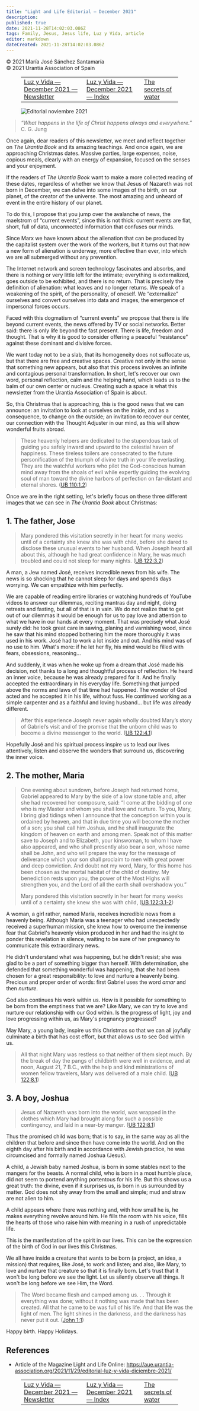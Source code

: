 ```yaml
---
title: "Light and Life Editorial – December 2021"
description: 
published: true
date: 2021-11-28T14:02:03.086Z
tags: Family, Jesus, Jesus life, Luz y Vida, article
editor: markdown
dateCreated: 2021-11-28T14:02:03.086Z
---
```


<p class="v-card v-sheet theme--light gray lighten-3 px-2">© 2021 María José Sánchez Santamaría<br>© 2021 Urantia Association of Spain</p>
<figure class="table chapter-navigator">
  <table>
    <tbody>
      <tr>
        <td>
        <a href="/en/article/Olga_Lopez/Luz_y_Vida_Online_2021_12">
          <span class="mdi mdi-arrow-left-drop-circle"></span><span class="pl-2">Luz y Vida — December 2021 — Newsletter</span>
        </a>
        </td>
        <td>
        <a href="/en/index/articles_luz_y_vida#luz-y-vida-december-2021">
          <span class="mdi mdi-book-open-variant"></span><span class="pl-2">Luz y Vida — December 2021 — Index</span>
        </a>
        </td>
        <td>
        <a href="/en/article/Luis_Coll/Los_secretos_del_agua">
          <span class="pr-2">The secrets of water</span><span class="mdi mdi-arrow-right-drop-circle"></span>
        </a>
        </td>
      </tr>
    </tbody>
  </table>
</figure>



<figure id="Figure_1" class="image urantiapedia">
<img src="/image/article/Luz_y_Vida/LyV_2021_12/Editorial-diciembre-2021.jpg" alt="Editorial noviembre 2021">
</figure>

> _“What happens in the life of Christ happens always and everywhere.”_ C. G. Jung

Once again, dear readers of this newsletter, we meet and reflect together on _The Urantia Book_ and its amazing teachings. And once again, we are approaching Christmas dates. Massive parties, large expenses, noise, copious meals, clearly with an energy of expansion, focused on the senses and your enjoyment.

If the readers of _The Urantia Book_ want to make a more collected reading of these dates, regardless of whether we know that Jesus of Nazareth was not born in December, we can delve into some images of the birth, on our planet, of the creator of the universe. The most amazing and unheard of event in the entire history of our planet.

To do this, I propose that you jump over the avalanche of news, the maelstrom of “current events”, since this is not thick: current events are flat, short, full of data, unconnected information that confuses our minds.

Since Marx we have known about the alienation that can be produced by the capitalist system over the work of the workers, but it turns out that now a new form of alienation is underway, more effective than ever, into which we are all submerged without any prevention.

The Internet network and screen technology fascinates and absorbs, and there is nothing or very little left for the intimate; everything is externalized, goes outside to be exhibited, and there is no return. That is precisely the definition of alienation: what leaves and no longer returns. We speak of a weakening of the spirit, of the personality, of oneself. We “externalize” ourselves and convert ourselves into data and images, the emergence of impersonal forces occurs.

Faced with this dogmatism of “current events” we propose that there is life beyond current events, the news offered by TV or social networks. Better said: there is only life beyond the fast present. There is life, freedom and thought. That is why it is good to consider offering a peaceful “resistance” against these dominant and divisive forces.

We want today not to be a slab, that its homogeneity does not suffocate us, but that there are free and creative spaces. Creative not only in the sense that something new appears, but also that this process involves an infinite and contagious personal transformation. In short, let's recover our own word, personal reflection, calm and the helping hand, which leads us to the balm of our own center or nucleus. Creating such a space is what this newsletter from the Urantia Association of Spain is about.

So, this Christmas that is approaching, this is the good news that we can announce: an invitation to look at ourselves on the inside, and as a consequence, to change on the outside; an invitation to recover our center, our connection with the Thought Adjuster in our mind, as this will show wonderful fruits abroad.

> These heavenly helpers are dedicated to the stupendous task of guiding you safely inward and upward to the celestial haven of happiness. These tireless toilers are consecrated to the future personification of the triumph of divine truth in your life everlasting. They are the watchful workers who pilot the God-conscious human mind away from the shoals of evil while expertly guiding the evolving soul of man toward the divine harbors of perfection on far-distant and eternal shores. (<a id="a59_487"></a>[UB 110:1.2](/en/The_Urantia_Book/110#p1_2))

Once we are in the right setting, let's briefly focus on these three different images that we can see in _The Urantia Book_ about Christmas:

## 1\. The father, Jose

> Mary pondered this visitation secretly in her heart for many weeks until of a certainty she knew she was with child, before she dared to disclose these unusual events to her husband. When Joseph heard all about this, although he had great confidence in Mary, he was much troubled and could not sleep for many nights. (<a id="a65_320"></a>[UB 122:3.2](/en/The_Urantia_Book/122#p3_2))

A man, a Jew named José, receives incredible news from his wife. The news is so shocking that he cannot sleep for days and spends days worrying. We can empathize with him perfectly.

We are capable of reading entire libraries or watching hundreds of YouTube videos to answer our dilemmas, reciting mantras day and night, doing retreats and fasting, but all of that is in vain. We do not realize that to get out of our dilemmas it would be enough for us to pay love and attention to what we have in our hands at every moment. That was precisely what José surely did: he took great care in sawing, planing and varnishing wood, since he saw that his mind stopped bothering him the more thoroughly it was used in his work. José had to work a lot inside and out. And his mind was of no use to him. What's more: if he let her fly, his mind would be filled with fears, obsessions, reasoning...

And suddenly, it was when he woke up from a dream that José made his decision, not thanks to a long and thoughtful process of reflection. He heard an inner voice, because he was already prepared for it. And he finally accepted the extraordinary in his everyday life. Something that jumped above the norms and laws of that time had happened. The wonder of God acted and he accepted it in his life, without fuss. He continued working as a simple carpenter and as a faithful and loving husband... but life was already different.

> After this experience Joseph never again wholly doubted Mary’s story of Gabriel’s visit and of the promise that the unborn child was to become a divine messenger to the world. (<a id="a73_179"></a>[UB 122:4.1](/en/The_Urantia_Book/122#p4_1))

Hopefully José and his spiritual process inspire us to lead our lives attentively, listen and observe the wonders that surround us, discovering the inner voice.

## 2\. The mother, Maria

> One evening about sundown, before Joseph had returned home, Gabriel appeared to Mary by the side of a low stone table and, after she had recovered her composure, said: “I come at the bidding of one who is my Master and whom you shall love and nurture. To you, Mary, I bring glad tidings when I announce that the conception within you is ordained by heaven, and that in due time you will become the mother of a son; you shall call him Joshua, and he shall inaugurate the kingdom of heaven on earth and among men. Speak not of this matter save to Joseph and to Elizabeth, your kinswoman, to whom I have also appeared, and who shall presently also bear a son, whose name shall be John, and who will prepare the way for the message of deliverance which your son shall proclaim to men with great power and deep conviction. And doubt not my word, Mary, for this home has been chosen as the mortal habitat of the child of destiny. My benediction rests upon you, the power of the Most Highs will strengthen you, and the Lord of all the earth shall overshadow you.”
> 
> Mary pondered this visitation secretly in her heart for many weeks until of a certainty she knew she was with child, (<a id="a81_120"></a>[UB 122:3.1-2](/en/The_Urantia_Book/122#p3_1))

A woman, a girl rather, named Maria, receives incredible news from a heavenly being. Although Maria was a teenager who had unexpectedly received a superhuman mission, she knew how to overcome the immense fear that Gabriel's heavenly vision produced in her and had the insight to ponder this revelation in silence, waiting to be sure of her pregnancy to communicate this extraordinary news.

He didn't understand what was happening, but he didn't resist; she was glad to be a part of something bigger than herself. With determination, she defended that something wonderful was happening, that she had been chosen for a great responsibility: to love and nurture a heavenly being. Precious and proper order of words: first Gabriel uses the word _amar_ and then _nurture_.

God also continues his work within us. How is it possible for something to be born from the emptiness that we are? Like Mary, we can try to love and nurture our relationship with our God within. Is the progress of light, joy and love progressing within us, as Mary's pregnancy progressed?

May Mary, a young lady, inspire us this Christmas so that we can all joyfully culminate a birth that has cost effort, but that allows us to see God within us.

> All that night Mary was restless so that neither of them slept much. By the break of day the pangs of childbirth were well in evidence, and at noon, August 21, 7 B.C., with the help and kind ministrations of women fellow travelers, Mary was delivered of a male child. (<a id="a91_271"></a>[UB 122:8.1](/en/The_Urantia_Book/122#p8_1))

## 3\. A boy, Joshua

> Jesus of Nazareth was born into the world, was wrapped in the clothes which Mary had brought along for such a possible contingency, and laid in a near-by manger. (<a id="a95_165"></a>[UB 122:8.1](/en/The_Urantia_Book/122#p8_1))

Thus the promised child was born; that is to say, in the same way as all the children that before and since then have come into the world. And on the eighth day after his birth and in accordance with Jewish practice, he was circumcised and formally named Joshua (Jesus).

A child, a Jewish baby named Joshua, is born in some stables next to the mangers for the beasts. A normal child, who is born in a most humble place, did not seem to portend anything portentous for his life. But this shows us a great truth: the divine, even if it surprises us, is born in us surrounded by matter. God does not shy away from the small and simple; mud and straw are not alien to him.

A child appears where there was nothing and, with how small he is, he makes everything revolve around him. He fills the room with his voice, fills the hearts of those who raise him with meaning in a rush of unpredictable life.

This is the manifestation of the spirit in our lives. This can be the expression of the birth of God in our lives this Christmas.

We all have inside a creature that wants to be born (a project, an idea, a mission) that requires, like José, to work and listen; and also, like Mary, to love and nurture that creature so that it is finally born. Let's trust that it won't be long before we see the light. Let us silently observe all things. It won't be long before we see Him, the Word.

> The Word became flesh and camped among us. . . Through it everything was done; without it nothing was made that has been created. All that he came to be was full of his life. And that life was the light of men. The light shines in the darkness, and the darkness has never put it out. ([John 1:1](/en/Bible/John/1#v1))

Happy birth. Happy Holidays.

## References

- Article of the Magazine Light and Life Online: https://aue.urantia-association.org/2021/11/29/editorial-luz-y-vida-diciembre-2021/



<figure class="table chapter-navigator">
  <table>
    <tbody>
      <tr>
        <td>
        <a href="/en/article/Olga_Lopez/Luz_y_Vida_Online_2021_12">
          <span class="mdi mdi-arrow-left-drop-circle"></span><span class="pl-2">Luz y Vida — December 2021 — Newsletter</span>
        </a>
        </td>
        <td>
        <a href="/en/index/articles_luz_y_vida#luz-y-vida-december-2021">
          <span class="mdi mdi-book-open-variant"></span><span class="pl-2">Luz y Vida — December 2021 — Index</span>
        </a>
        </td>
        <td>
        <a href="/en/article/Luis_Coll/Los_secretos_del_agua">
          <span class="pr-2">The secrets of water</span><span class="mdi mdi-arrow-right-drop-circle"></span>
        </a>
        </td>
      </tr>
    </tbody>
  </table>
</figure>
